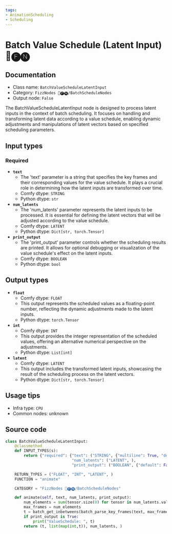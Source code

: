 ```yaml
---
tags:
- AnimationScheduling
- Scheduling
---
```


# Batch Value Schedule (Latent Input) 📅🅕🅝
## Documentation
- Class name: `BatchValueScheduleLatentInput`
- Category: `FizzNodes 📅🅕🅝/BatchScheduleNodes`
- Output node: `False`

The BatchValueScheduleLatentInput node is designed to process latent inputs in the context of batch scheduling. It focuses on handling and transforming latent data according to a value schedule, enabling dynamic adjustments and manipulations of latent vectors based on specified scheduling parameters.
## Input types
### Required
- **`text`**
    - The 'text' parameter is a string that specifies the key frames and their corresponding values for the value schedule. It plays a crucial role in determining how the latent inputs are transformed over time.
    - Comfy dtype: `STRING`
    - Python dtype: `str`
- **`num_latents`**
    - The 'num_latents' parameter represents the latent inputs to be processed. It is essential for defining the latent vectors that will be adjusted according to the value schedule.
    - Comfy dtype: `LATENT`
    - Python dtype: `Dict[str, torch.Tensor]`
- **`print_output`**
    - The 'print_output' parameter controls whether the scheduling results are printed. It allows for optional debugging or visualization of the value schedule's effect on the latent inputs.
    - Comfy dtype: `BOOLEAN`
    - Python dtype: `bool`
## Output types
- **`float`**
    - Comfy dtype: `FLOAT`
    - This output represents the scheduled values as a floating-point number, reflecting the dynamic adjustments made to the latent inputs.
    - Python dtype: `torch.Tensor`
- **`int`**
    - Comfy dtype: `INT`
    - This output provides the integer representation of the scheduled values, offering an alternative numerical perspective on the adjustments.
    - Python dtype: `List[int]`
- **`latent`**
    - Comfy dtype: `LATENT`
    - This output includes the transformed latent inputs, showcasing the result of the scheduling process on the latent vectors.
    - Python dtype: `Dict[str, torch.Tensor]`
## Usage tips
- Infra type: `CPU`
- Common nodes: unknown


## Source code
```python
class BatchValueScheduleLatentInput:
    @classmethod
    def INPUT_TYPES(s):
        return {"required": {"text": ("STRING", {"multiline": True, "default": defaultValue}),
                             "num_latents": ("LATENT", ),
                             "print_output": ("BOOLEAN", {"default": False})}}

    RETURN_TYPES = ("FLOAT", "INT", "LATENT", )
    FUNCTION = "animate"

    CATEGORY = "FizzNodes 📅🅕🅝/BatchScheduleNodes"

    def animate(self, text, num_latents, print_output):
        num_elements = sum(tensor.size(0) for tensor in num_latents.values())
        max_frames = num_elements
        t = batch_get_inbetweens(batch_parse_key_frames(text, max_frames), max_frames)
        if print_output is True:
            print("ValueSchedule: ", t)
        return (t, list(map(int,t)), num_latents, )

```

